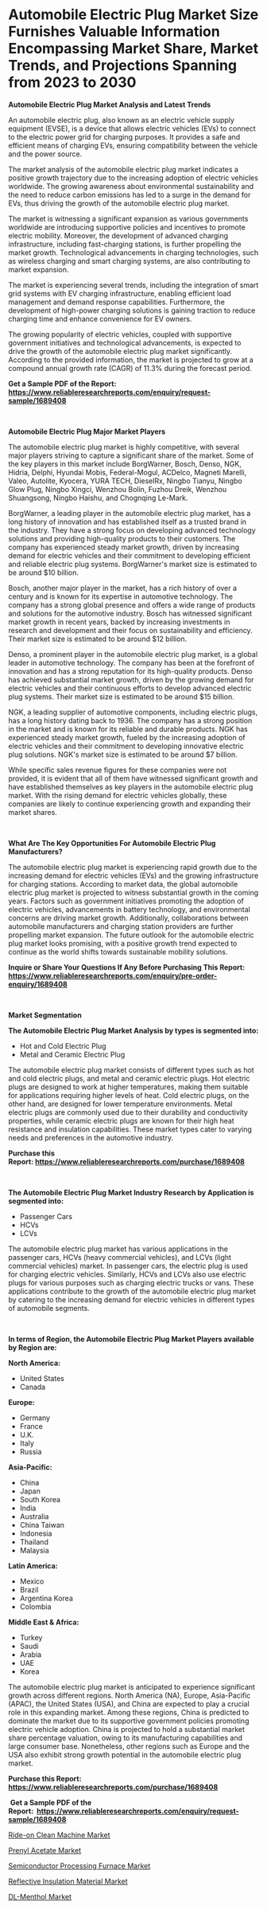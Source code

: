 <p><h1>Automobile Electric Plug Market Size Furnishes Valuable Information Encompassing Market Share, Market Trends, and Projections Spanning from 2023 to 2030</h1></p><p><strong>Automobile Electric Plug Market Analysis and Latest Trends</strong></p>
<p><p>An automobile electric plug, also known as an electric vehicle supply equipment (EVSE), is a device that allows electric vehicles (EVs) to connect to the electric power grid for charging purposes. It provides a safe and efficient means of charging EVs, ensuring compatibility between the vehicle and the power source.</p><p>The market analysis of the automobile electric plug market indicates a positive growth trajectory due to the increasing adoption of electric vehicles worldwide. The growing awareness about environmental sustainability and the need to reduce carbon emissions has led to a surge in the demand for EVs, thus driving the growth of the automobile electric plug market.</p><p>The market is witnessing a significant expansion as various governments worldwide are introducing supportive policies and incentives to promote electric mobility. Moreover, the development of advanced charging infrastructure, including fast-charging stations, is further propelling the market growth. Technological advancements in charging technologies, such as wireless charging and smart charging systems, are also contributing to market expansion.</p><p>The market is experiencing several trends, including the integration of smart grid systems with EV charging infrastructure, enabling efficient load management and demand response capabilities. Furthermore, the development of high-power charging solutions is gaining traction to reduce charging time and enhance convenience for EV owners.</p><p>The growing popularity of electric vehicles, coupled with supportive government initiatives and technological advancements, is expected to drive the growth of the automobile electric plug market significantly. According to the provided information, the market is projected to grow at a compound annual growth rate (CAGR) of 11.3% during the forecast period.</p></p>
<p><strong>Get a Sample PDF of the Report:&nbsp; <a href="https://www.reliableresearchreports.com/enquiry/request-sample/1689408">https://www.reliableresearchreports.com/enquiry/request-sample/1689408</a></strong></p>
<p>&nbsp;</p>
<p><strong>Automobile Electric Plug Major Market Players</strong></p>
<p><p>The automobile electric plug market is highly competitive, with several major players striving to capture a significant share of the market. Some of the key players in this market include BorgWarner, Bosch, Denso, NGK, Hidria, Delphi, Hyundai Mobis, Federal-Mogul, ACDelco, Magneti Marelli, Valeo, Autolite, Kyocera, YURA TECH, DieselRx, Ningbo Tianyu, Ningbo Glow Plug, Ningbo Xingci, Wenzhou Bolin, Fuzhou Dreik, Wenzhou Shuangsong, Ningbo Haishu, and Chognqing Le-Mark.</p><p>BorgWarner, a leading player in the automobile electric plug market, has a long history of innovation and has established itself as a trusted brand in the industry. They have a strong focus on developing advanced technology solutions and providing high-quality products to their customers. The company has experienced steady market growth, driven by increasing demand for electric vehicles and their commitment to developing efficient and reliable electric plug systems. BorgWarner's market size is estimated to be around $10 billion.</p><p>Bosch, another major player in the market, has a rich history of over a century and is known for its expertise in automotive technology. The company has a strong global presence and offers a wide range of products and solutions for the automotive industry. Bosch has witnessed significant market growth in recent years, backed by increasing investments in research and development and their focus on sustainability and efficiency. Their market size is estimated to be around $12 billion.</p><p>Denso, a prominent player in the automobile electric plug market, is a global leader in automotive technology. The company has been at the forefront of innovation and has a strong reputation for its high-quality products. Denso has achieved substantial market growth, driven by the growing demand for electric vehicles and their continuous efforts to develop advanced electric plug systems. Their market size is estimated to be around $15 billion.</p><p>NGK, a leading supplier of automotive components, including electric plugs, has a long history dating back to 1936. The company has a strong position in the market and is known for its reliable and durable products. NGK has experienced steady market growth, fueled by the increasing adoption of electric vehicles and their commitment to developing innovative electric plug solutions. NGK's market size is estimated to be around $7 billion.</p><p>While specific sales revenue figures for these companies were not provided, it is evident that all of them have witnessed significant growth and have established themselves as key players in the automobile electric plug market. With the rising demand for electric vehicles globally, these companies are likely to continue experiencing growth and expanding their market shares.</p></p>
<p>&nbsp;</p>
<p><strong>What Are The Key Opportunities For Automobile Electric Plug Manufacturers?</strong></p>
<p><p>The automobile electric plug market is experiencing rapid growth due to the increasing demand for electric vehicles (EVs) and the growing infrastructure for charging stations. According to market data, the global automobile electric plug market is projected to witness substantial growth in the coming years. Factors such as government initiatives promoting the adoption of electric vehicles, advancements in battery technology, and environmental concerns are driving market growth. Additionally, collaborations between automobile manufacturers and charging station providers are further propelling market expansion. The future outlook for the automobile electric plug market looks promising, with a positive growth trend expected to continue as the world shifts towards sustainable mobility solutions.</p></p>
<p><strong>Inquire or Share Your Questions If Any Before Purchasing This Report: <a href="https://www.reliableresearchreports.com/enquiry/pre-order-enquiry/1689408">https://www.reliableresearchreports.com/enquiry/pre-order-enquiry/1689408</a></strong></p>
<p>&nbsp;</p>
<p><strong>Market Segmentation</strong></p>
<p><strong>The Automobile Electric Plug Market Analysis by types is segmented into:</strong></p>
<p><ul><li>Hot and Cold Electric Plug</li><li>Metal and Ceramic Electric Plug</li></ul></p>
<p><p>The automobile electric plug market consists of different types such as hot and cold electric plugs, and metal and ceramic electric plugs. Hot electric plugs are designed to work at higher temperatures, making them suitable for applications requiring higher levels of heat. Cold electric plugs, on the other hand, are designed for lower temperature environments. Metal electric plugs are commonly used due to their durability and conductivity properties, while ceramic electric plugs are known for their high heat resistance and insulation capabilities. These market types cater to varying needs and preferences in the automotive industry.</p></p>
<p><strong>Purchase this Report:&nbsp;<a href="https://www.reliableresearchreports.com/purchase/1689408">https://www.reliableresearchreports.com/purchase/1689408</a></strong></p>
<p>&nbsp;</p>
<p><strong>The Automobile Electric Plug Market Industry Research by Application is segmented into:</strong></p>
<p><ul><li>Passenger Cars</li><li>HCVs</li><li>LCVs</li></ul></p>
<p><p>The automobile electric plug market has various applications in the passenger cars, HCVs (heavy commercial vehicles), and LCVs (light commercial vehicles) market. In passenger cars, the electric plug is used for charging electric vehicles. Similarly, HCVs and LCVs also use electric plugs for various purposes such as charging electric trucks or vans. These applications contribute to the growth of the automobile electric plug market by catering to the increasing demand for electric vehicles in different types of automobile segments.</p></p>
<p>&nbsp;</p>
<p><strong>In terms of Region, the Automobile Electric Plug Market Players available by Region are:</strong></p>
<p>
    <p> <strong> North America: </strong>
        <ul>
            <li>United States</li>
            <li>Canada</li>
        </ul>
        </p> 
    <p> <strong> Europe: </strong>
        <ul>
            <li>Germany</li>
            <li>France</li>
            <li>U.K.</li>
            <li>Italy</li>
            <li>Russia</li>
        </ul>
        </p> 
    <p> <strong> Asia-Pacific: </strong>
        <ul>
            <li>China</li>
            <li>Japan</li>
            <li>South Korea</li>
            <li>India</li>
            <li>Australia</li>
            <li>China Taiwan</li>
            <li>Indonesia</li>
            <li>Thailand</li>
            <li>Malaysia</li>
        </ul>
        </p> 
    <p> <strong> Latin America: </strong>
        <ul>
            <li>Mexico</li>
            <li>Brazil</li>
            <li>Argentina Korea</li>
            <li>Colombia</li>
        </ul>
        </p> 
    <p> <strong> Middle East & Africa: </strong>
        <ul>
            <li>Turkey</li>
            <li>Saudi</li>
            <li>Arabia</li>
            <li>UAE</li>
            <li>Korea</li>
        </ul>
    </p>
    </p>
<p><p>The automobile electric plug market is anticipated to experience significant growth across different regions. North America (NA), Europe, Asia-Pacific (APAC), the United States (USA), and China are expected to play a crucial role in this expanding market. Among these regions, China is predicted to dominate the market due to its supportive government policies promoting electric vehicle adoption. China is projected to hold a substantial market share percentage valuation, owing to its manufacturing capabilities and large consumer base. Nonetheless, other regions such as Europe and the USA also exhibit strong growth potential in the automobile electric plug market.</p></p>
<p><strong>Purchase this Report: <a href="https://www.reliableresearchreports.com/purchase/1689408">https://www.reliableresearchreports.com/purchase/1689408</a></strong></p>
<p>&nbsp;<strong>Get a Sample PDF of the Report:&nbsp;&nbsp;<a href="https://www.reliableresearchreports.com/enquiry/request-sample/1689408">https://www.reliableresearchreports.com/enquiry/request-sample/1689408</a></strong></p>
<p><strong></strong></p>
<p><p><a href="https://medium.com/@fredyconn/ride-on-clean-machine-nbsp-market-focuses-on-market-share-size-and-projected-forecast-till-2030-15403179eea6">Ride-on Clean Machine Market</a></p><p><a href="https://www.linkedin.com/pulse/prenyl-acetate-market-share-amp-new-trends-analysis-4ftdf/">Prenyl Acetate Market</a></p><p><a href="https://medium.com/@mayrussel1912/semiconductor-processing-furnace-market-size-and-market-trends-complete-industry-overview-2023-to-6230fde3098c">Semiconductor Processing Furnace Market</a></p><p><a href="https://github.com/GroverBarry/Market-Research-Report-List-2/blob/main/reflective-insulation-material-market.md">Reflective Insulation Material Market</a></p><p><a href="https://www.linkedin.com/pulse/dl-menthol-market-size-share-global-analysis-report-2023/">DL-Menthol Market</a></p></p>
